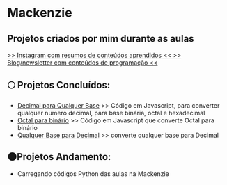# Mackenzie
## Projetos criados por mim durante as aulas 
<a href="https://www.instagram.com/trazumcafe/"> >> Instagram com resumos de conteúdos aprendidos << </a>
<a href="https://evelindev.substack.com/"> >> Blog/newsletter com conteúdos de programação << </a>

## :full_moon: Projetos Concluídos:
* [Decimal para Qualquer Base](https://github.com/evelopes/Mackenzie/blob/main/decimalParaQualquerBase.js) >> Código em Javascript, para converter qualquer numero decimal, para base binária, octal e hexadecimal
* [Octal para binário](https://github.com/evelopes/Mackenzie/blob/main/octalParaBinario.js) >> Código em Javascript que converte Octal para binário
* [Qualquer Base para Decimal](https://github.com/evelopes/Mackenzie/blob/main/qualquerBaseParaDecimal.js)  >> converte qualquer base para Decimal

## :new_moon:Projetos Andamento:

* Carregando códigos Python das aulas na Mackenzie
